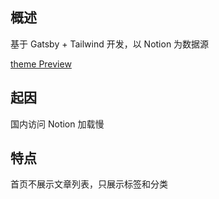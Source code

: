 ## 概述

基于 Gatsby + Tailwind 开发，以 Notion 为数据源

[theme Preview](https://www.laijunjie.com)

## 起因

国内访问 Notion 加载慢

## 特点

首页不展示文章列表，只展示标签和分类